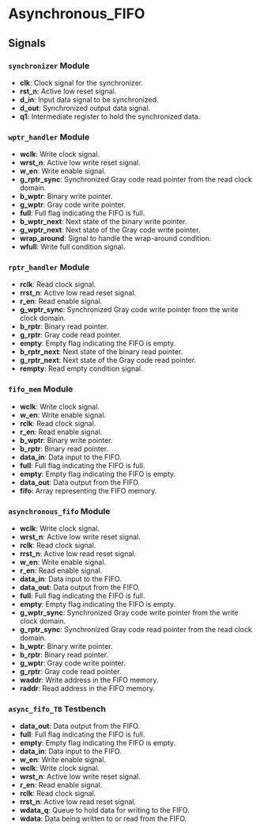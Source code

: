 # Asynchronous_FIFO

## Signals

### `synchronizer` Module

<ul>
    <li><strong>clk</strong>: Clock signal for the synchronizer.</li>
    <li><strong>rst_n</strong>: Active low reset signal.</li>
    <li><strong>d_in</strong>: Input data signal to be synchronized.</li>
    <li><strong>d_out</strong>: Synchronized output data signal.</li>
    <li><strong>q1</strong>: Intermediate register to hold the synchronized data.</li>
</ul>

### `wptr_handler` Module

<ul>
    <li><strong>wclk</strong>: Write clock signal.</li>
    <li><strong>wrst_n</strong>: Active low write reset signal.</li>
    <li><strong>w_en</strong>: Write enable signal.</li>
    <li><strong>g_rptr_sync</strong>: Synchronized Gray code read pointer from the read clock domain.</li>
    <li><strong>b_wptr</strong>: Binary write pointer.</li>
    <li><strong>g_wptr</strong>: Gray code write pointer.</li>
    <li><strong>full</strong>: Full flag indicating the FIFO is full.</li>
    <li><strong>b_wptr_next</strong>: Next state of the binary write pointer.</li>
    <li><strong>g_wptr_next</strong>: Next state of the Gray code write pointer.</li>
    <li><strong>wrap_around</strong>: Signal to handle the wrap-around condition.</li>
    <li><strong>wfull</strong>: Write full condition signal.</li>
</ul>

### `rptr_handler` Module

<ul>
    <li><strong>rclk</strong>: Read clock signal.</li>
    <li><strong>rrst_n</strong>: Active low read reset signal.</li>
    <li><strong>r_en</strong>: Read enable signal.</li>
    <li><strong>g_wptr_sync</strong>: Synchronized Gray code write pointer from the write clock domain.</li>
    <li><strong>b_rptr</strong>: Binary read pointer.</li>
    <li><strong>g_rptr</strong>: Gray code read pointer.</li>
    <li><strong>empty</strong>: Empty flag indicating the FIFO is empty.</li>
    <li><strong>b_rptr_next</strong>: Next state of the binary read pointer.</li>
    <li><strong>g_rptr_next</strong>: Next state of the Gray code read pointer.</li>
    <li><strong>rempty</strong>: Read empty condition signal.</li>
</ul>

### `fifo_mem` Module

<ul>
    <li><strong>wclk</strong>: Write clock signal.</li>
    <li><strong>w_en</strong>: Write enable signal.</li>
    <li><strong>rclk</strong>: Read clock signal.</li>
    <li><strong>r_en</strong>: Read enable signal.</li>
    <li><strong>b_wptr</strong>: Binary write pointer.</li>
    <li><strong>b_rptr</strong>: Binary read pointer.</li>
    <li><strong>data_in</strong>: Data input to the FIFO.</li>
    <li><strong>full</strong>: Full flag indicating the FIFO is full.</li>
    <li><strong>empty</strong>: Empty flag indicating the FIFO is empty.</li>
    <li><strong>data_out</strong>: Data output from the FIFO.</li>
    <li><strong>fifo</strong>: Array representing the FIFO memory.</li>
</ul>

### `asynchronous_fifo` Module

<ul>
    <li><strong>wclk</strong>: Write clock signal.</li>
    <li><strong>wrst_n</strong>: Active low write reset signal.</li>
    <li><strong>rclk</strong>: Read clock signal.</li>
    <li><strong>rrst_n</strong>: Active low read reset signal.</li>
    <li><strong>w_en</strong>: Write enable signal.</li>
    <li><strong>r_en</strong>: Read enable signal.</li>
    <li><strong>data_in</strong>: Data input to the FIFO.</li>
    <li><strong>data_out</strong>: Data output from the FIFO.</li>
    <li><strong>full</strong>: Full flag indicating the FIFO is full.</li>
    <li><strong>empty</strong>: Empty flag indicating the FIFO is empty.</li>
    <li><strong>g_wptr_sync</strong>: Synchronized Gray code write pointer from the write clock domain.</li>
    <li><strong>g_rptr_sync</strong>: Synchronized Gray code read pointer from the read clock domain.</li>
    <li><strong>b_wptr</strong>: Binary write pointer.</li>
    <li><strong>b_rptr</strong>: Binary read pointer.</li>
    <li><strong>g_wptr</strong>: Gray code write pointer.</li>
    <li><strong>g_rptr</strong>: Gray code read pointer.</li>
    <li><strong>waddr</strong>: Write address in the FIFO memory.</li>
    <li><strong>raddr</strong>: Read address in the FIFO memory.</li>
</ul>

### `async_fifo_TB` Testbench

<ul>
    <li><strong>data_out</strong>: Data output from the FIFO.</li>
    <li><strong>full</strong>: Full flag indicating the FIFO is full.</li>
    <li><strong>empty</strong>: Empty flag indicating the FIFO is empty.</li>
    <li><strong>data_in</strong>: Data input to the FIFO.</li>
    <li><strong>w_en</strong>: Write enable signal.</li>
    <li><strong>wclk</strong>: Write clock signal.</li>
    <li><strong>wrst_n</strong>: Active low write reset signal.</li>
    <li><strong>r_en</strong>: Read enable signal.</li>
    <li><strong>rclk</strong>: Read clock signal.</li>
    <li><strong>rrst_n</strong>: Active low read reset signal.</li>
    <li><strong>wdata_q</strong>: Queue to hold data for writing to the FIFO.</li>
    <li><strong>wdata</strong>: Data being written to or read from the FIFO.</li>
</ul>
